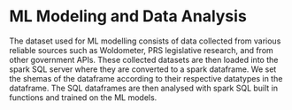<H1>ML Modeling and Data Analysis </H1>
  The dataset used for ML modelling consists of data collected from various reliable sources such as Woldometer, PRS legislative research, and from other government APIs. These collected datasets are then loaded into the spark SQL server where they are converted to a spark dataframe. We set the shemas of the dataframe according to their respective datatypes in the dataframe. The SQL dataframes are then analysed with spark SQL built in functions and trained on the ML models.
  

